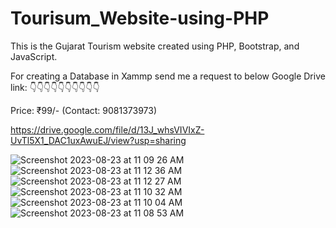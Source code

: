 # Tourisum_Website-using-PHP
This is the Gujarat Tourism website created using PHP, Bootstrap, and JavaScript.


For creating a Database in Xammp send me a request to below Google Drive link:
👇👇👇👇👇👇👇👇👇👇

Price: ₹99/- (Contact: 9081373973)

https://drive.google.com/file/d/13J_whsVIVIxZ-UvTl5X1_DAC1uxAwuEJ/view?usp=sharing

![Screenshot 2023-08-23 at 11 09 26 AM](https://github.com/Amit-korat/Tourisum_Website-using-PHP/assets/84698174/63073c25-51c6-43df-bef2-436cb158681e)
![Screenshot 2023-08-23 at 11 12 36 AM](https://github.com/Amit-korat/Tourisum_Website-using-PHP/assets/84698174/35d60c61-b572-41a0-9198-a371d8505d43)
![Screenshot 2023-08-23 at 11 12 27 AM](https://github.com/Amit-korat/Tourisum_Website-using-PHP/assets/84698174/3e26185c-e7e0-4a44-b071-eeb40c1d35d6)
![Screenshot 2023-08-23 at 11 10 32 AM](https://github.com/Amit-korat/Tourisum_Website-using-PHP/assets/84698174/db92b011-f923-4b66-8f25-08d8456ff0b0)
![Screenshot 2023-08-23 at 11 10 04 AM](https://github.com/Amit-korat/Tourisum_Website-using-PHP/assets/84698174/89008236-a046-4ec2-b35e-500fb7799b34)
![Screenshot 2023-08-23 at 11 08 53 AM](https://github.com/Amit-korat/Tourisum_Website-using-PHP/assets/84698174/e05b6f6e-ad0c-4418-84c1-a333ab8d688c)
